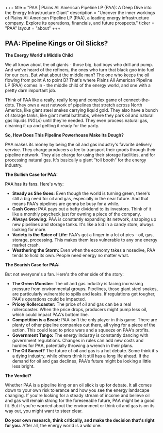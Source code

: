 +++
title = "PAA |  Plains All American Pipeline LP (PAA): A Deep Dive into the Energy Infrastructure Giant"
description = "Uncover the inner workings of Plains All American Pipeline LP (PAA), a leading energy infrastructure company. Explore its operations, financials, and future prospects."
ticker = "PAA"
layout = "about"
+++

        


##  PAA: Pipeline Kings or Oil Slicks? 

**The Energy World's Middle Child**

We all know about the oil giants - those big, bad boys who drill and pump. And we've heard of the refiners, the ones who turn that black goo into fuel for our cars. But what about the middle man? The one who keeps the oil flowing from point A to point B? That's where Plains All American Pipeline LP (PAA) comes in - the middle child of the energy world, and one with a pretty darn important job. 

Think of PAA like a really, really long and complex game of connect-the-dots.  They own a vast network of pipelines that stretch across North America, like giant steel snakes carrying liquid gold.  They also have a bunch of storage tanks, like giant metal bathtubs, where they park oil and natural gas liquids (NGLs) until they're needed.  They even process natural gas, cleaning it up and getting it ready for the party. 

**So, How Does This Pipeline Powerhouse Make Its Dough?**

PAA makes its money by being the oil and gas industry's favorite delivery service. They charge producers a fee to transport their goods through their pipeline network.  They also charge for using their storage facilities, and for processing natural gas. It's basically a giant "toll booth" for the energy industry. 

**The Bullish Case for PAA:**

PAA has its fans.  Here's why:

* **Steady as She Goes:**  Even though the world is turning green, there's still a big need for oil and gas, especially in the near future.  And that means PAA's pipelines are gonna be busy for a while. 
* **Cash Cows:**  PAA pays out a hefty dividend to its investors. Think of it like a monthly paycheck just for owning a piece of the company. 
* **Always Growing:** PAA is constantly expanding its network, snapping up new pipelines and storage tanks. It's like a kid in a candy store, always looking for more. 
* **Variety is the Spice of Life:** PAA's got a finger in a lot of pies - oil, gas, storage, processing.  This makes them less vulnerable to any one energy market crash. 
* **Weathering the Storm:**  Even when the economy takes a nosedive, PAA tends to hold its own. People need energy no matter what. 

**The Bearish Case for PAA:**

But not everyone's a fan.  Here's the other side of the story:

* **The Green Monster:** The oil and gas industry is facing increasing pressure from environmental groups.  Pipelines, those giant steel snakes, are particularly vulnerable to spills and leaks.  If regulations get tougher, PAA's operations could be impacted. 
* **Pricey Rollercoaster:**  The price of oil and gas can be a real rollercoaster.  When the price drops, producers might pump less oil, which could impact PAA's bottom line. 
* **Competition is a Beast:** PAA isn't the only player in this game.  There are plenty of other pipeline companies out there, all vying for a piece of the action. This could lead to price wars and a squeeze on PAA's profits. 
* **Government Tango:**  The energy industry is constantly dancing with government regulations. Changes in rules can add new costs and hurdles for PAA, potentially throwing a wrench in their plans. 
* **The Oil Sunset?** The future of oil and gas is a hot debate. Some think it's a dying industry, while others think it still has a long life ahead. If the demand for oil and gas declines, PAA's future might be looking a little less bright. 

**The Verdict?**

Whether PAA is a pipeline king or an oil slick is up for debate.  It all comes down to your own risk tolerance and how you see the energy landscape changing.  If you're looking for a steady stream of income and believe oil and gas will remain strong for the foreseeable future, PAA might be a good fit. But if you're worried about the environment or think oil and gas is on its way out, you might want to steer clear. 

**Do your own research, think critically, and make the decision that's right for you.**  After all, the energy world is a wild one. 

        